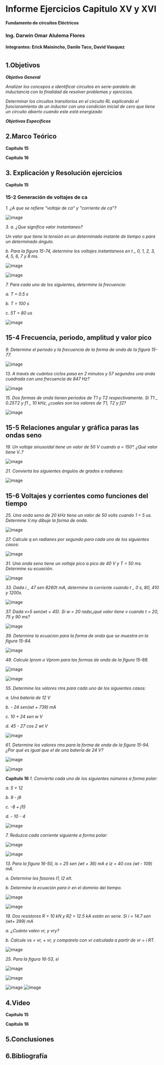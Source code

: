 
##

# Informe Ejercicios Capitulo XV y XVI
#### Fundamento de circuitos Eléctricos 
### Ing. Darwin Omar Alulema Flores

#### Integrantes: Erick Maisincho, Danilo Taco, David Vasquez

#

## 1.Objetivos
***Objetivo General***

_Analizar los concepos e identificar circuitos en serie-paralelo de inductancia con la finalidad de resolver problemas y ejercicios._

_Determinar los circuitos transitorios en el circuito RL explicando el funcionamiento de un inductor con una condición inicial de cero que tiene un circuito abierto cuando este está energizado_

***Objetivos Específicos***

## 2.Marco Teórico

**Capítulo 15**


**Capítulo 16**


## 3. Explicación y Resolución ejercicios

**Capítulo 15**

### 15-2 Generación de voltajes de ca ###

_1. ¿A que se refiere “voltaje de ca" y "corriente de ca"?_

![image](https://user-images.githubusercontent.com/84418933/131869764-17488121-7e22-43af-8aec-32a3ad07e372.png)

_3. a. ¿Que significa valor instantaneo?_

_Un valor que tiene la tensión en un determinado instante de tiempo o para un determinado ángulo._

_b. Para la figura 15-74, determine los voltajes instantaneos en t _ 0, 1, 2, 3, 4, 5, 6, 7 y 8 ms._

![image](https://user-images.githubusercontent.com/85728185/131851939-3c11767e-6b5d-469c-b1e8-a4bc82da2cb6.png)

![image](https://user-images.githubusercontent.com/85728185/131851982-04c28c71-0f45-46ca-9085-7c292edc1420.png)

_7. Para cada uno de los siguientes, determine la frecuencia:_

_a. T = 0.5 s_ 

_b. T = 100 s_ 

_c. 5T = 80 us_

![image](https://user-images.githubusercontent.com/84418933/131869889-a8174674-3418-4a38-8583-d8731d0c1528.png)

## 15-4 Frecuencia, periodo, amplitud y valor pico ##

_9. Determine el periodo y la frecuencia de la forma de onda de la figura 15-77._

![image](https://user-images.githubusercontent.com/85728185/131852921-387d11d2-9676-4f34-9501-6a20a14e253d.png)

_13. A través de cuántos ciclos pasa en 2 minutos y 57 segundos una onda cuadrada con una frecuencia de 847 Hz?_

![image](https://user-images.githubusercontent.com/84418933/131870029-53881f40-32d0-4446-9894-5afbef694bb7.png)

_15. Dos formas de onda tienen periodos de T1 y T2 respectivamente. Si T1 _ 0.25T2 y f1 _ 10 kHz, ¿cuales son los valores de T1, T2 y f2?_

![image](https://user-images.githubusercontent.com/85728185/131853801-bb8172f1-ae48-403a-be9f-350fdc71d30c.png)

## 15-5 Relaciones angular y gráfica paras las ondas seno ##

_19. Un voltaje sinusoidal tiene un valor de 50 V cuando a = 150°. ¿Qué valor tiene V..?_

![image](https://user-images.githubusercontent.com/84418933/131870134-0a4c396c-5a29-4d71-8940-700d5f4c08b5.png)

_21. Convierta los siguientes ángulos de grados a radianes:_

![image](https://user-images.githubusercontent.com/85728185/131855168-fa70376a-4f8e-497a-b76a-dd70a9ab4504.png)

## 15-6 Voltajes y corrientes como funciones del tiempo ##

_25. Una onda seno de 20 kHz tiene un valor de 50 volts cuando 1 = 5 us. Determine V.my dibuje la forma de onda._

![image](https://user-images.githubusercontent.com/84418933/131870227-9395b593-689b-474f-ad62-cd4013fc8b85.png)

_27. Calcule q en radianes por segundo para cada uno de los siguientes casos:_

![image](https://user-images.githubusercontent.com/85728185/131857039-254b2e49-5f41-480b-950c-280b89e4af0f.png)

_31. Una onda seno tiene un voltaje pico a pico de 40 V y T = 50 ms. Determine su ecuación._

![image](https://user-images.githubusercontent.com/84418933/131870967-3da14d0c-e7b9-4760-a8e2-58a1f1799e18.png)

_33. Dada i _ 47 sen 8260t mA, determine la corriente cuando t _ 0 s, 80, 410 y 1200s._

![image](https://user-images.githubusercontent.com/85728185/131858309-c32727ff-d767-4122-90f8-037b31be9da7.png)

_37. Dada v=5 sen(wt + 45). Si w = 20 radsı,¡qué valor tiene v cuando t = 20, 75 y 90 ms?_

![image](https://user-images.githubusercontent.com/84418933/131871070-19cf631c-e81d-41f1-a17a-131161bab316.png)

_39. Determine la ecuacion para la forma de onda que se muestra en la figura 15-84._

![image](https://user-images.githubusercontent.com/85728185/131859231-3db667af-e671-42b2-b766-6302286f625f.png)

_49. Calcule Iprom o Vprom para las formas de onda de la figura 15-88._

![image](https://user-images.githubusercontent.com/84418933/131871146-e6c69454-b0e2-4059-8e26-3bc4ab8a9cb1.png)

![image](https://user-images.githubusercontent.com/84418933/131871201-722ead72-9865-41e7-812b-c7afd8830824.png)

_55. Determine los valores rms para cada uno de los siguientes casos:_ 

_a. Una batería de 12 V_

_b. - 24 sen(wt + 739) mA_ 

_c. 10 + 24 sen w V_ 

_d. 45 - 27 cos 2 wt V_

![image](https://user-images.githubusercontent.com/84418933/131871370-ca5c1b2e-0f19-4f10-b656-a7138082628a.png)

_61. Determine los valores rms para la forma de onda de la figura 15-94. ¿Por qué es igual que el de una batería de 24 V?_

![image](https://user-images.githubusercontent.com/84418933/131871463-d8ff840f-9b5d-427f-87a9-61f90866521c.png)

![image](https://user-images.githubusercontent.com/84418933/131871495-a2da5415-8d74-4234-ac14-2ae62414ae1a.png)


**Capítulo 16**
_1. Convierta cada uno de los siguientes números a forma polar:_ 

_a. 5 + 12_

_b. 9 - j6_

_c. -8 + j15_ 

_d. - 10 - 4_

![image](https://user-images.githubusercontent.com/84418933/131872876-0c9530f9-3ae4-4f18-bc80-d4225ba7cb1f.png)

_7. Reduzca cada corriente siguiente a forma polar:_

![image](https://user-images.githubusercontent.com/84418933/131872943-12d8dae1-3fe3-4292-9701-5f474f7c57c5.png)

![image](https://user-images.githubusercontent.com/84418933/131872991-50c66b1c-4593-42ec-8a2f-064372c3a90a.png)

_13. Para la figura 16-50, is = 25 sen (wt + 36) mA e iz = 40 cos (wt - 109) mA._

_a. Determine los fasores I1, I2 elt._ 

_b. Determine la ecuación para ir en el dominio del tiempo._

![image](https://user-images.githubusercontent.com/84418933/131873078-afacc002-35cb-4252-bdff-c8fe9e0cc702.png)

![image](https://user-images.githubusercontent.com/84418933/131873119-4da17fbd-7cdd-4bd4-8006-012248d18ff9.png)

_19. Dos resistores R = 10 kN y R2 = 12.5 kA están en serie. Si i = 14.7 sen (wt+ 399) mA_

_a. ¿Cuánto valen vr, y vry?_ 

_b. Calcule vs = vr, + vr, y compárelo con vr calculada a partir de vr = i RT._

![image](https://user-images.githubusercontent.com/84418933/131873223-9aab620c-2913-439d-bfa0-5e0649df8825.png)

_25. Para la figura 16-53, si_

![image](https://user-images.githubusercontent.com/84418933/131873281-82f6ffcb-49fc-4d38-86a9-0b3acec28241.png)

![image](https://user-images.githubusercontent.com/84418933/131873306-a09c4ec3-ed7b-4ef0-903b-f5d3d1324939.png)

![image](https://user-images.githubusercontent.com/84418933/131873343-acf4aec7-1650-447f-b123-1cf141e96c15.png)
![image](https://user-images.githubusercontent.com/84418933/131873371-a8d521b8-e6e3-4241-aac5-25a7abfc75a5.png)



## 4.Video

**Capítulo 15**


**Capítulo 16**


## 5.Conclusiones


## 6.Bibliografía 


















